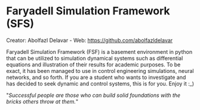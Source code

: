# Faryadell Simulation Framework (SFS)
Creator: Abolfazl Delavar - Web: https://github.com/abolfazldelavar

Faryadell Simulation Framework (FSF) is a basement environment in python that can be utilized to simulation dynamical systems such as differential equations and illustration of their results for academic purposes. To be exact, it has been managed to use in control engineering simulations, neural networks, and so forth. If you are a student who wants to investigate and has decided to seek dynamic and control systems, this is for you. Enjoy it :_)

"*Successful people are those who can build solid foundations with the bricks others throw at them.*"
